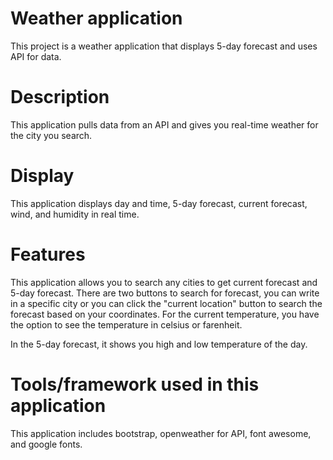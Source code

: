 # Weather application

This project is a weather application that displays 5-day forecast and uses API for data.

# Description

This application pulls data from an API and gives you real-time weather for the city you search.

# Display

This application displays day and time, 5-day forecast, current forecast, wind, and humidity in real time.

# Features

This application allows you to search any cities to get current forecast and 5-day forecast. There are two buttons to search for forecast, you can write in a specific city or you can click the "current location" button to search the forecast based on your coordinates. For the current temperature, you have the option to see the temperature in celsius or farenheit.

In the 5-day forecast, it shows you high and low temperature of the day.

# Tools/framework used in this application

This application includes bootstrap, openweather for API, font awesome, and google fonts.

